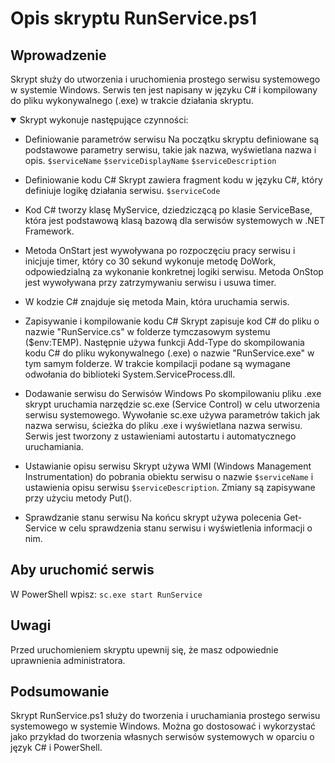 # Opis skryptu RunService.ps1
## Wprowadzenie
Skrypt służy do utworzenia i uruchomienia prostego serwisu systemowego w systemie Windows. Serwis ten jest napisany w języku C# i kompilowany do pliku wykonywalnego (.exe) w trakcie działania skryptu.

<details open>
  <summary>Skrypt wykonuje następujące czynności:</summary>
  
* Definiowanie parametrów serwisu 
Na początku skryptu definiowane są podstawowe parametry serwisu, takie jak nazwa, wyświetlana nazwa i opis. `$serviceName` `$serviceDisplayName` `$serviceDescription`

* Definiowanie kodu C#
Skrypt zawiera fragment kodu w języku C#, który definiuje logikę działania serwisu. `$serviceCode`

* Kod C# tworzy klasę MyService, dziedziczącą po klasie ServiceBase, która jest podstawową klasą bazową dla serwisów systemowych w .NET Framework.

* Metoda OnStart jest wywoływana po rozpoczęciu pracy serwisu i inicjuje timer, który co 30 sekund wykonuje metodę DoWork, odpowiedzialną za wykonanie konkretnej logiki serwisu. Metoda OnStop jest wywoływana przy zatrzymywaniu serwisu i usuwa timer.

* W kodzie C# znajduje się metoda Main, która uruchamia serwis.

* Zapisywanie i kompilowanie kodu C#
Skrypt zapisuje kod C# do pliku o nazwie "RunService.cs" w folderze tymczasowym systemu ($env:TEMP). Następnie używa funkcji Add-Type do skompilowania kodu C# do pliku wykonywalnego (.exe) o nazwie "RunService.exe" w tym samym folderze. W trakcie kompilacji podane są wymagane odwołania do biblioteki System.ServiceProcess.dll.

* Dodawanie serwisu do Serwisów Windows
Po skompilowaniu pliku .exe skrypt uruchamia narzędzie sc.exe (Service Control) w celu utworzenia serwisu systemowego. Wywołanie sc.exe używa parametrów takich jak nazwa serwisu, ścieżka do pliku .exe i wyświetlana nazwa serwisu. Serwis jest tworzony z ustawieniami autostartu i automatycznego uruchamiania.

* Ustawianie opisu serwisu
Skrypt używa WMI (Windows Management Instrumentation) do pobrania obiektu serwisu o nazwie `$serviceName` i ustawienia opisu serwisu `$serviceDescription`. Zmiany są zapisywane przy użyciu metody Put().

* Sprawdzanie stanu serwisu
Na końcu skrypt używa polecenia Get-Service w celu sprawdzenia stanu serwisu i wyświetlenia informacji o nim.
</details>

## Aby uruchomić serwis
W PowerShell wpisz: `sc.exe start RunService`

## Uwagi
Przed uruchomieniem skryptu upewnij się, że masz odpowiednie uprawnienia administratora.

## Podsumowanie
Skrypt RunService.ps1 służy do tworzenia i uruchamiania prostego serwisu systemowego w systemie Windows. Można go dostosować i wykorzystać jako przykład do tworzenia własnych serwisów systemowych w oparciu o język C# i PowerShell.